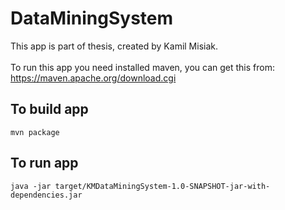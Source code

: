 # DataMiningSystem

This app is part of thesis, created by Kamil Misiak.  <br/><br/>
To run this app you need installed maven, you can get this from: <br/>
https://maven.apache.org/download.cgi

## To build app
```
mvn package
```

## To run app
```
java -jar target/KMDataMiningSystem-1.0-SNAPSHOT-jar-with-dependencies.jar
```
